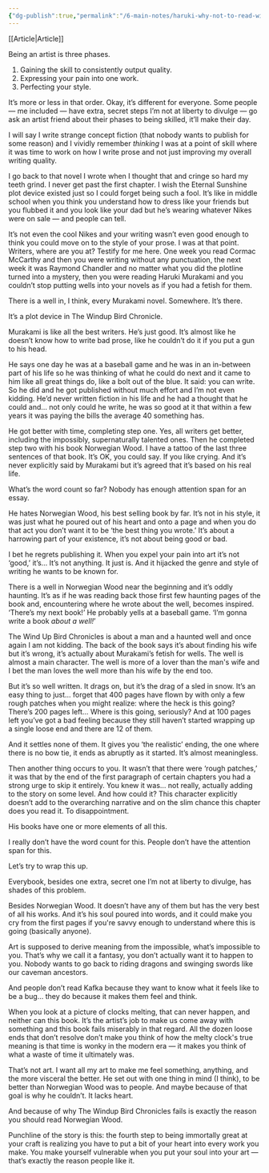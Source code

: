 ```yaml
---
{"dg-publish":true,"permalink":"/6-main-notes/haruki-why-not-to-read-windup-bird/"}
---
```


[[Article\|Article]]

Being an artist is three phases. 

1. Gaining the skill to consistently output quality.  
2. Expressing your pain into one work.  
3. Perfecting your style.

It’s more or less in that order. Okay, it’s different for everyone. Some people — me included — have extra, secret steps I’m not at liberty to divulge — go ask an artist friend about their phases to being skilled, it’ll make their day. 

I will say I write strange concept fiction (that nobody wants to publish for some reason) and I vividly remember *thinking* I was at a point of skill where it was time to work on how I write prose and not just improving my overall writing quality. 

I go back to that novel I wrote when I thought that and cringe so hard my teeth grind. I never get past the first chapter. I wish the Eternal Sunshine plot device existed just so I could forget being such a fool. It’s like in middle school when you think you understand how to dress like your friends but you flubbed it and you look like your dad but he’s wearing whatever Nikes were on sale — and people can tell. 

It’s not even the cool Nikes and your writing wasn’t even good enough to think you could move on to the style of your prose. I was at that point. Writers, where are you at? Testify for me here. One week you read Cormac McCarthy and then you were writing without any punctuation, the next week it was Raymond Chandler and no matter what you did the plotline turned into a mystery, then you were reading Haruki Murakami and you couldn’t stop putting wells into your novels as if you had a fetish for them.

There is a well in, I think, every Murakami novel. Somewhere. It’s there. 

It’s a plot device in The Windup Bird Chronicle.

Murakami is like all the best writers. He’s just good. It’s almost like he doesn’t know how to write bad prose, like he couldn’t do it if you put a gun to his head. 

He says one day he was at a baseball game and he was in an in-between part of his life so he was thinking of what he could do next and it came to him like all great things do, like a bolt out of the blue. It said: you can write. So he did and he got published without much effort and I’m not even kidding. He’d never written fiction in his life and he had a thought that he could and… not only could he write, he was so good at it that within a few years it was paying the bills the average 40 something has.

He got better with time, completing step one. Yes, all writers get better, including the impossibly, supernaturally talented ones. Then he completed step two with his book Norwegian Wood. I have a tattoo of the last three sentences of that book. It’s OK, you could say. If you like crying. And it’s never explicitly said by Murakami but it’s agreed that it’s based on his real life. 

What’s the word count so far? Nobody has enough attention span for an essay. 

He hates Norwegian Wood, his best selling book by far. It’s not in his style, it was just what he poured out of his heart and onto a page and when you do that act you don’t want it to be ‘the best thing you wrote.’ It’s about a harrowing part of your existence, it’s not about being good or bad. 

I bet he regrets publishing it. When you expel your pain into art it’s not ‘good,’ it’s… It’s not anything. It just is. And it hijacked the genre and style of writing he wants to be known for.

There is a well in Norwegian Wood near the beginning and it’s oddly haunting. It’s as if he was reading back those first few haunting pages of the book and, encountering where he wrote about the well, becomes inspired. ‘There’s my next book\!’ He probably yells at a baseball game. ‘I’m gonna write a book *about a well\!*’

The Wind Up Bird Chronicles is about a man and a haunted well and once again I am not kidding. The back of the book says it’s about finding his wife but it’s wrong, it’s actually about Murakami’s fetish for wells. The well is almost a main character. The well is more of a lover than the man's wife and I bet the man loves the well more than his wife by the end too. 

But it’s so well written. It drags on, but it’s the drag of a sled in snow. It’s an easy thing to just… forget that 400 pages have flown by with only a few rough patches when you might realize: where the heck is this going? There’s 200 pages left… Where is this going, seriously? And at 100 pages left you’ve got a bad feeling because they still haven’t started wrapping up a single loose end and there are 12 of them.

And it settles none of them. It gives you ‘the realistic’ ending, the one where there is no bow tie, it ends as abruptly as it started. It’s almost meaningless. 

Then another thing occurs to you. It wasn’t that there were ‘rough patches,’ it was that by the end of the first paragraph of certain chapters you had a strong urge to skip it entirely. You knew it was… not really, actually adding to the story on some level. And how could it? This character explicitly doesn’t add to the overarching narrative and on the slim chance this chapter does you read it. To disappointment.

His books have one or more elements of all this. 

I really don’t have the word count for this. People don’t have the attention span for this.

Let’s try to wrap this up.

Everybook, besides one extra, secret one I’m not at liberty to divulge, has shades of this problem.

Besides Norwegian Wood. It doesn’t have any of them but has the very best of all his works. And it’s his soul poured into words, and it could make you cry from the first pages if you're savvy enough to understand where this is going (basically anyone).

Art is supposed to derive meaning from the impossible, what’s impossible to you. That’s why we call it a fantasy, you don’t actually want it to happen to you. Nobody wants to go back to riding dragons and swinging swords like our caveman ancestors. 

And people don’t read Kafka because they want to know what it feels like to be a bug… they do because it makes them feel and think.

When you look at a picture of clocks melting, that can never happen, and neither can this book. It’s the artist’s job to make us come away with something and this book fails miserably in that regard. All the dozen loose ends that don’t resolve don’t make you think of how the melty clock's true meaning is that time is wonky in the modern era — it makes you think of what a waste of time it ultimately was.

That’s not art. I want all my art to make me feel something, anything, and the more visceral the better. He set out with one thing in mind (I think), to be better than Norwegian Wood was to people. And maybe because of that goal is why he couldn’t. It lacks heart.

And because of why The Windup Bird Chronicles fails is exactly the reason you should read Norwegian Wood.

Punchline of the story is this: the fourth step to being immortally great at your craft is realizing you have to put a bit of your heart into every work you make. You make yourself vulnerable when you put your soul into your art — that’s exactly the reason people like it.

